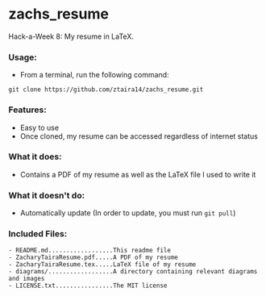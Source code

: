 # zachs_resume
Hack-a-Week 8: My resume in LaTeX.

### Usage:
- From a terminal, run the following command: 

`git clone https://github.com/ztaira14/zachs_resume.git`

### Features:
- Easy to use
- Once cloned, my resume can be accessed regardless of internet status

### What it does:
- Contains a PDF of my resume as well as the LaTeX file I used to write it

### What it doesn't do:
- Automatically update (In order to update, you must run `git pull`)

### Included Files:
```
- README.md..................This readme file
- ZacharyTairaResume.pdf.....A PDF of my resume
- ZacharyTairaResume.tex.....LaTeX file of my resume
- diagrams/..................A directory containing relevant diagrams and images
- LICENSE.txt................The MIT license
```
